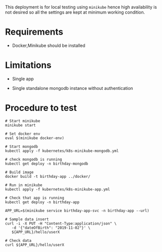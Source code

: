 This deployment is for local testing using `minikube` hence high availability is not desired so all the settings are kept
at minimum working condition.


# Requirements

  - Docker,Minikube should be installed

# Limitations

  - Single app

  - Single standalone mongodb instance without authentication


# Procedure to test

```
# Start minikube
minikube start

# Set docker env
eval $(minikube docker-env)

# Start mongodb
kubectl apply -f kubernetes/k8s-minikube-mongodb.yml

# check mongodb is running
kubectl get deploy -n birthday-mongodb

# Build image
docker build -t birthday-app ../docker/

# Run in minikube
kubectl apply -f kubernetes/k8s-minikube-app.yml

# Check that app is running
kubectl get deploy -n birthday-app

APP_URL=$(minikube service birthday-app-svc -n birthday-app --url)

# Sample data insert
curl -i -X PUT -H "Content-Type:application/json" \
   -d '{"dateOfBirth": "2019-11-02"}' \
   ${APP_URL}/hello/userX

# Check data
curl ${APP_URL}/hello/userX
```
